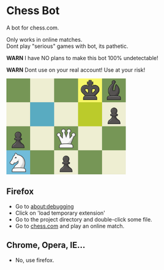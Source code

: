 # Chess Bot

A bot for chess.com.

Only works in online matches.<br>
Dont play "serious" games with bot, its pathetic.

**WARN** I have NO plans to make this bot 100% undetectable!

**WARN** Dont use on your real account! Use at your risk!

<img height=250 src="images/banner.png">

## Firefox

- Go to [about:debugging](about:debugging)
- Click on 'load temporary extension'
- Go to the project directory and double-click some file.
- Go to [chess.com](chess.com) and play an online match.

## Chrome, Opera, IE...

- No, use firefox.
